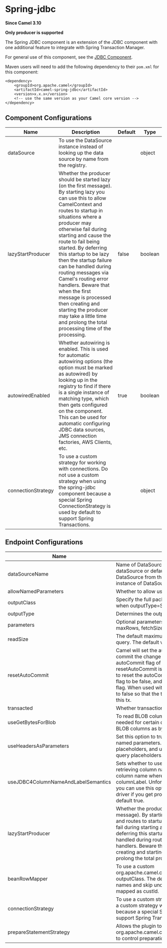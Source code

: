 # Spring-jdbc

**Since Camel 3.10**

**Only producer is supported**

The Spring JDBC component is an extension of the JDBC component with one
additional feature to integrate with Spring Transaction Manager.

For general use of this component, see the [JDBC
Component](#jdbc-component.adoc).

Maven users will need to add the following dependency to their `pom.xml`
for this component:

    <dependency>
        <groupId>org.apache.camel</groupId>
        <artifactId>camel-spring-jdbc</artifactId>
        <version>x.x.x</version>
        <!-- use the same version as your Camel core version -->
    </dependency>

## Component Configurations

  
|Name|Description|Default|Type|
|---|---|---|---|
|dataSource|To use the DataSource instance instead of looking up the data source by name from the registry.||object|
|lazyStartProducer|Whether the producer should be started lazy (on the first message). By starting lazy you can use this to allow CamelContext and routes to startup in situations where a producer may otherwise fail during starting and cause the route to fail being started. By deferring this startup to be lazy then the startup failure can be handled during routing messages via Camel's routing error handlers. Beware that when the first message is processed then creating and starting the producer may take a little time and prolong the total processing time of the processing.|false|boolean|
|autowiredEnabled|Whether autowiring is enabled. This is used for automatic autowiring options (the option must be marked as autowired) by looking up in the registry to find if there is a single instance of matching type, which then gets configured on the component. This can be used for automatic configuring JDBC data sources, JMS connection factories, AWS Clients, etc.|true|boolean|
|connectionStrategy|To use a custom strategy for working with connections. Do not use a custom strategy when using the spring-jdbc component because a special Spring ConnectionStrategy is used by default to support Spring Transactions.||object|

## Endpoint Configurations

  
|Name|Description|Default|Type|
|---|---|---|---|
|dataSourceName|Name of DataSource to lookup in the Registry. If the name is dataSource or default, then Camel will attempt to lookup a default DataSource from the registry, meaning if there is a only one instance of DataSource found, then this DataSource will be used.||string|
|allowNamedParameters|Whether to allow using named parameters in the queries.|true|boolean|
|outputClass|Specify the full package and class name to use as conversion when outputType=SelectOne or SelectList.||string|
|outputType|Determines the output the producer should use.|SelectList|object|
|parameters|Optional parameters to the java.sql.Statement. For example to set maxRows, fetchSize etc.||object|
|readSize|The default maximum number of rows that can be read by a polling query. The default value is 0.||integer|
|resetAutoCommit|Camel will set the autoCommit on the JDBC connection to be false, commit the change after executed the statement and reset the autoCommit flag of the connection at the end, if the resetAutoCommit is true. If the JDBC connection doesn't support to reset the autoCommit flag, you can set the resetAutoCommit flag to be false, and Camel will not try to reset the autoCommit flag. When used with XA transactions you most likely need to set it to false so that the transaction manager is in charge of committing this tx.|true|boolean|
|transacted|Whether transactions are in use.|false|boolean|
|useGetBytesForBlob|To read BLOB columns as bytes instead of string data. This may be needed for certain databases such as Oracle where you must read BLOB columns as bytes.|false|boolean|
|useHeadersAsParameters|Set this option to true to use the prepareStatementStrategy with named parameters. This allows to define queries with named placeholders, and use headers with the dynamic values for the query placeholders.|false|boolean|
|useJDBC4ColumnNameAndLabelSemantics|Sets whether to use JDBC 4 or JDBC 3.0 or older semantic when retrieving column name. JDBC 4.0 uses columnLabel to get the column name where as JDBC 3.0 uses both columnName or columnLabel. Unfortunately JDBC drivers behave differently so you can use this option to work out issues around your JDBC driver if you get problem using this component This option is default true.|true|boolean|
|lazyStartProducer|Whether the producer should be started lazy (on the first message). By starting lazy you can use this to allow CamelContext and routes to startup in situations where a producer may otherwise fail during starting and cause the route to fail being started. By deferring this startup to be lazy then the startup failure can be handled during routing messages via Camel's routing error handlers. Beware that when the first message is processed then creating and starting the producer may take a little time and prolong the total processing time of the processing.|false|boolean|
|beanRowMapper|To use a custom org.apache.camel.component.jdbc.BeanRowMapper when using outputClass. The default implementation will lower case the row names and skip underscores, and dashes. For example CUST\_ID is mapped as custId.||object|
|connectionStrategy|To use a custom strategy for working with connections. Do not use a custom strategy when using the spring-jdbc component because a special Spring ConnectionStrategy is used by default to support Spring Transactions.||object|
|prepareStatementStrategy|Allows the plugin to use a custom org.apache.camel.component.jdbc.JdbcPrepareStatementStrategy to control preparation of the query and prepared statement.||object|
